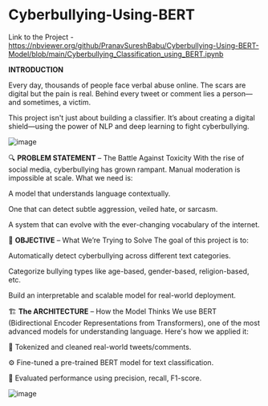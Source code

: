 # Cyberbullying-Using-BERT 

Link to the Project -https://nbviewer.org/github/PranavSureshBabu/Cyberbullying-Using-BERT-Model/blob/main/Cyberbullying_Classification_using_BERT.ipynb

**INTRODUCTION**

Every day, thousands of people face verbal abuse online. The scars are digital but the pain is real. Behind every tweet or comment lies a person—and sometimes, a victim.

This project isn't just about building a classifier. It’s about creating a digital shield—using the power of NLP and deep learning to fight cyberbullying.

![image](https://github.com/user-attachments/assets/b976f87e-f417-4d05-b61e-6220204db434)

🔍 **PROBLEM STATEMENT** – The Battle Against Toxicity
With the rise of social media, cyberbullying has grown rampant. Manual moderation is impossible at scale. What we need is:

A model that understands language contextually.

One that can detect subtle aggression, veiled hate, or sarcasm.

A system that can evolve with the ever-changing vocabulary of the internet.


🎯 **OBJECTIVE** – What We’re Trying to Solve
The goal of this project is to:

Automatically detect cyberbullying across different text categories.

Categorize bullying types like age-based, gender-based, religion-based, etc.

Build an interpretable and scalable model for real-world deployment.


🏗️ **The ARCHITECTURE** – How the Model Thinks
We use BERT (Bidirectional Encoder Representations from Transformers), one of the most advanced models for understanding language. Here's how we applied it:

🔡 Tokenized and cleaned real-world tweets/comments.

⚙️ Fine-tuned a pre-trained BERT model for text classification.

🧪 Evaluated performance using precision, recall, F1-score.

![image](https://github.com/user-attachments/assets/239eb104-9812-4e34-8d2d-b2337c8306e3)


